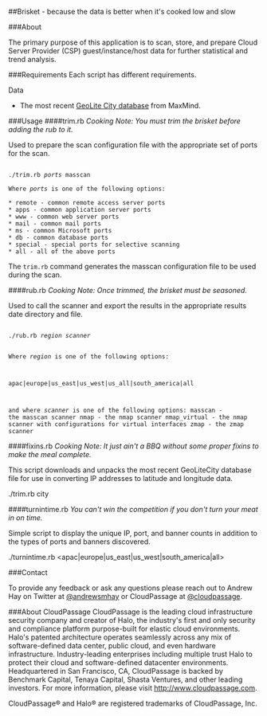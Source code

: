 ##Brisket - because the data is better when it's cooked low and slow

###About

The primary purpose of this application is to scan, store, and prepare Cloud Server Provider (CSP) guest/instance/host data for further statistical and trend analysis.

###Requirements
Each script has different requirements.

Data
* The most recent <a href="http://geolite.maxmind.com/download/geoip/database/GeoLiteCity.dat.gz" target="new">GeoLite City database</a> from MaxMind.

###Usage
####trim.rb
<i>Cooking Note: You must trim the brisket before adding the rub to it.</i>

Used to prepare the scan configuration file with the appropriate set of ports for the scan.
<pre><code>
./trim.rb <i>ports</i> masscan<br />
Where <i>ports</i> is one of the following options:<br />
* remote - common remote access server ports
* apps - common application server ports
* www - common web server ports
* mail - common mail ports
* ms - common Microsoft ports
* db - common database ports
* special - special ports for selective scanning
* all - all of the above ports
</code></pre>

The <code>trim.rb</code> command generates the masscan configuration file to be used during the scan.

####rub.rb
<i>Cooking Note: Once trimmed, the brisket must be seasoned.</i>

Used to call the  scanner and export the results in the appropriate results date directory and file.
<p><code>
./rub.rb <i>region</i> <i>scanner</i>

Where <i>region</i> is one of the following options:

apac|europe|us_east|us_west|us_all|south_america|all

and where <i>scanner</i> is one of the following options:
masscan - the masscan scanner
nmap - the nmap scanner
nmap_virtual - the nmap scanner with configurations for virtual interfaces
zmap - the zmap scanner
</code></p>

####fixins.rb
<i>Cooking Note: It just ain't a BBQ without some proper fixins to make the meal complete.</i>

This script downloads and unpacks the most recent GeoLiteCity database file for use in converting IP addresses to latitude and longitude data.

./trim.rb city

####turnintime.rb
<i>You can't win the competition if you don't turn your meat in on time.</i>

Simple script to display the unique IP, port, and banner counts in addition to the types of ports and banners discovered.

./turnintime.rb <apac|europe|us_east|us_west|south_america|all>

###Contact

To provide any feedback or ask any questions please reach out to Andrew Hay on Twitter at <a href="http://twitter.com/andrewsmhay" target="new">@andrewsmhay</a> or CloudPassage at <a href="http://twitter.com/cloudpassage" target="new">@cloudpassage</a>.

###About CloudPassage
CloudPassage is the leading cloud infrastructure security company and creator of Halo, the industry's first and only security and compliance platform purpose-built for elastic cloud environments. Halo's patented architecture operates seamlessly across any mix of software-defined data center, public cloud, and even hardware infrastructure. Industry-leading enterprises including multiple trust Halo to protect their cloud and software-defined datacenter environments. Headquartered in San Francisco, CA, CloudPassage is backed by Benchmark Capital, Tenaya Capital, Shasta Ventures, and other leading investors. For more information, please visit <a href="http://www.cloudpassage.com" target="new">http://www.cloudpassage.com</a>.

CloudPassage® and Halo® are registered trademarks of CloudPassage, Inc.